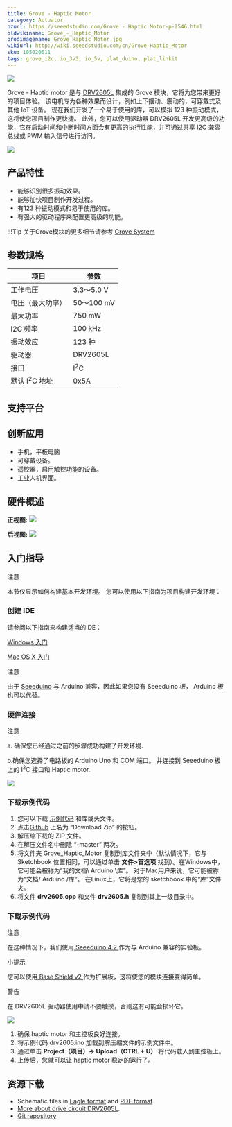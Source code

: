```yaml
---
title: Grove - Haptic Motor
category: Actuator
bzurl: https://seeedstudio.com/Grove - Haptic Motor-p-2546.html
oldwikiname: Grove_-_Haptic_Motor
prodimagename: Grove_Haptic_Motor.jpg
wikiurl: http://wiki.seeedstudio.com/cn/Grove-Haptic_Motor
sku: 105020011
tags: grove_i2c, io_3v3, io_5v, plat_duino, plat_linkit
---
```


![](https://raw.githubusercontent.com/SeeedDocument/Grove-Haptic_Motor/master/img/Grove_Haptic_Motor.jpg)

 Grove - Haptic motor 是与 [DRV2605L](http://www.ti.com/product/DRV2605L) 集成的 Grove 模块，它将为您带来更好的项目体验。 该电机专为各种效果而设计，例如上下摆动、震动的，可穿戴式及其他 IoT 设备。 现在我们开发了一个易于使用的库，可以模拟 123 种振动模式，这将使您项目制作更快捷。 此外，您可以使用驱动器 DRV2605L 开发更高级的功能，它在启动时间和中断时间方面会有更高的执行性能，并可通过共享 I2C 兼容总线或 PWM 输入信号进行访问。

[![](https://github.com/SeeedDocument/wiki_chinese/raw/master/docs/images/click_to_buy.PNG)](https://item.taobao.com/item.htm?spm=a1z10.3-c.w4002-11172317909.9.591c5a5870Qcv6&id=540407861708)

产品特性
--------


- 能够识别很多振动效果。
- 能够加快项目制作开发过程。
- 有123 种振动模式和易于使用的库。
- 有强大的驱动程序来配置更高级的功能。

!!!Tip
    关于Grove模块的更多细节请参考 [Grove System](http://wiki.seeedstudio.com/cn/Grove_System/)


参数规格
-------------

| 项目                    |参数        |
|--------------------------------|----------------|
| 工作电压| 3.3〜5.0 V |
| 电压（最大功率）| 50〜100 mV |
| 最大功率| 750 mW |
| I2C 频率| 100 kHz |
| 振动效应| 123 种|
|驱动器 | DRV2605L |
| 接口| I<sup>2</sup>C |
| 默认 I<sup>2</sup>C 地址 | 0x5A |

支持平台
-------------------

创新应用
-----------------

- 手机，平板电脑
- 可穿戴设备。
- 遥控器，启用触控功能的设备。
- 工业人机界面。

硬件概述
-----------------

**正视图:**
![](https://raw.githubusercontent.com/SeeedDocument/Grove-Haptic_Motor/master/img/Grove_Haptic_Motor.jpg)

**后视图:**
![](https://raw.githubusercontent.com/SeeedDocument/Grove-Haptic_Motor/master/img/Grove_Haptic_Motor_back.jpg)

入门指导
---------------

<div class="admonition note">
<p class="admonition-title">注意</p>
本节仅显示如何构建基本开发环境。 您可以使用以下指南为项目构建开发环境：
</div>

### 创建 IDE

请参阅以下指南来构建适当的IDE：

[Windows 入门](/Seeeduino_v4.2#Getting_Started_on_Windows)

[Mac OS X 入门](/Seeeduino_v4.2#Getting_Started_on_Mac_OS_X)

<div class="admonition note">
<p class="admonition-title">注意</p>
由于 <a href="/Seeeduino_v4.2">Seeeduino</a> 与 Arduino 兼容，因此如果您没有 Seeeduino 板， Arduino 板也可以代替。
</div>

### 硬件连接

<div class="admonition note">
<p class="admonition-title">注意</p>
<p>a. 确保您已经通过之前的步骤成功构建了开发环境.</p>
<p>b.确保您选择了电路板的 Arduino Uno 和 COM 端口。 并连接到 Seeeduino 板上的 I<sup>2</sup>C 接口和 Haptic motor.</p>
</div>

![](https://raw.githubusercontent.com/SeeedDocument/Grove-Haptic_Motor/master/img/Grove_haptic_motor_connection.jpg)

### 下载示例代码

1. 您可以下载 [示例代码](https://github.com/Seeed-Studio/Grove_Haptic_Motor) 和库或头文件。
2. 点击[Github](https://github.com/Seeed-Studio/Grove_Haptic_Motor) 上名为 “Download Zip” 的按钮。
3. 解压缩下载的 ZIP 文件。
4. 在解压文件名中删除 “-master” 两次。
5. 将文件夹 Grove_Haptic_Motor 复制到库文件夹中（默认情况下，它与 Sketchbook 位置相同，可以通过单击 **文件&gt;首选项** 找到）。在Windows中，它可能会被称为“我的文档\ Arduino \库”。 对于Mac用户来说，它可能被称为“文档/ Arduino /库”。 在Linux上，它将是您的 sketchbook 中的“库”文件夹。
6. 将文件 **drv2605.cpp** 和文件 **drv2605.h** 复制到其上一级目录中。

### 下载示例代码

<div class="admonition note">
<p class="admonition-title">注意</p>

在这种情况下，我们使用<a href="/Seeeduino_v4.2"> Seeeduino 4.2 </a>作为与 Arduino 兼容的实验板。
</div>

<div class="admonition tip">
<p class="admonition-title">小提示</p>
您可以使用<a href="/Base_Shield_V2"> Base Shield v2 </a>作为扩展板，这将使您的模块连接变得简单。
</div>


<div class="admonition warning">
<p class="admonition-title">警告</p>
在 DRV2605L 驱动器使用中请不要触摸，否则这有可能会损坏它。
</div>

![](https://raw.githubusercontent.com/SeeedDocument/Grove-Haptic_Motor/master/img/Grove_Haptic_Motor_cautions.png)

1. 确保 haptic motor 和主控板良好连接。
2. 将示例代码 drv2605.ino 加载到解压缩文件的示例文件中。
3. 通过单击 **Project（项目）-> Upload（CTRL + U）** 将代码载入到主控板上。
4. 上传后，您就可以让 haptic motor 稳定的运行了。

资源下载
---------

-   Schematic files in [Eagle format](https://raw.githubusercontent.com/SeeedDocument/Grove-Haptic_Motor/master/res/Grove_Haptic_Motor_v0.9_Eagle.zip) and [PDF format](https://raw.githubusercontent.com/SeeedDocument/Grove-Haptic_Motor/master/res/Grove_Haptic_Motor_v0.9_SCH.pdf).
-   [More about drive circuit DRV2605L](http://www.ti.com/product/DRV2605L).
-   [Git repository](https://github.com/Seeed-Studio/Grove_Haptic_Motor)

<!-- This Markdown file was created from http://www.seeedstudio.com/wiki/Grove_-_Haptic_Motor -->
